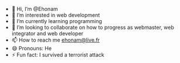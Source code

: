 - 👋 Hi, I’m @Ehonam
- 👀 I’m interested in web development
- 🌱 I’m currently learning programming
- 💞️ I’m looking to collaborate on how to progress as webmaster, web integrator and web developer
- 📫 How to reach me ehonam@live.fr
- 😄 Pronouns: He
- ⚡ Fun fact: I survived a terrorist attack

<!---
Ehonam/Ehonam is a ✨ special ✨ repository because its `README.md` (this file) appears on your GitHub profile.
You can click the Preview link to take a look at your changes.
--->
